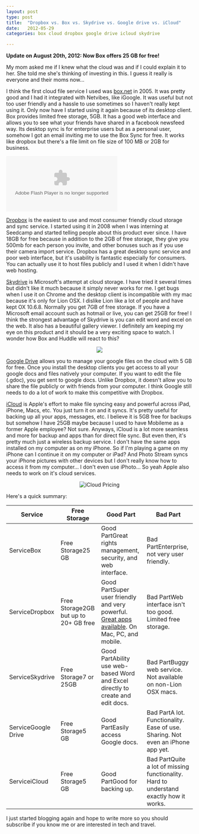 ```yaml
---
layout: post
type: post
title:  "Dropbox vs. Box vs. Skydrive vs. Google drive vs. iCloud"
date:   2012-05-29
categories: box cloud dropbox google drive icloud skydrive

---
```


<style >
  @media only screen and (max-width: 760px), (min-device-width: 768px) and (max-device-width: 1024px)  {

    td:nth-of-type(1):before { content: "Service"; }
    td:nth-of-type(2):before { content: "Free Storage"; }
    td:nth-of-type(3):before { content: "Good Part"; }
    td:nth-of-type(4):before { content: "Bad Part"; }
}
</style>
<strong>Update on August 20th, 2012: Now Box offers 25 GB for free!</strong>

My mom asked me if I knew what the cloud was and if I could explain it to her. She told me she's thinking of investing in this. I guess it really is everyone and their moms now...

I think the first cloud file service I used was <a href="https://www.box.com/" title="Box" target="_blank">box.net</a> in 2005. It was pretty good and I had it integrated with Netvibes, like iGoogle. It was useful but not too user friendly and a hassle to use sometimes so I haven't really kept using it. Only now have I started using it again because of its desktop client. Box provides limited free storage, 5GB. It has a good web interface and allows you to see what your friends have shared in a facebook newsfeed way. Its desktop sync is for enterprise users but as a personal user, somehow I got an email inviting me to use the Box Sync for free. It works like dropbox but there's a file limit on file size of 100 MB or 2GB for business.

<div class="video-wrapper">
<embed src="https://www.box.com/embed/b8izxcsbynnysgy.swf" wmode="opaque" type="application/x-shockwave-flash" allowFullScreen="true" allowScriptAccess="always">
</div>

<p>
<a href="https:/www.dropbox.com" title="Dropbox" target="_blank">Dropbox</a> is the easiest to use and most consumer friendly cloud storage and sync service. I started using it in 2008 when I was interning at Seedcamp and started telling people about this product ever since. I have 18GB for free because in addition to the 2GB of free storage, they give you 500mb for each person you invite, and other bonuses such as if you use their camera import service. Dropbox has a great desktop sync service and poor web interface, but it's usability is fantastic especially for consumers. You can actually use it to host files publicly and I used it when I didn't have web hosting.
</p>

<p>
<a href="https://skydrive.live.com/" title="Sky Drive" target="_blank">Skydrive</a> is Microsoft's attempt at cloud storage. I have tried it several times but didn't like it much because it simply never works for me. I get bugs when I use it on Chrome and the desktop client is incompatible with my mac because it's only for Lion OSX. I dislike Lion like a lot of people and have kept OX 10.6.8. Normally you get 7GB of free storage. If you have a Microsoft email account such as hotmail or live, you can get 25GB for free! I think the strongest advantage of Skydrive is you can edit word and excel on the web. It also has a beautiful gallery viewer. I definitely am keeping my eye on this product and it should be a very exciting space to watch. I wonder how Box and Huddle will react to this?
</p>

<center><img src="{{site.url}}/assets/posts//Skydrive-Excel-1024x503.jpg" ></center>

<a href="https://drive.google.com/start" title="Google Drive" target="_blank">Google Drive</a> allows you to manage your google files on the cloud with 5 GB for free. Once you install the desktop clients you get access to all your google docs and files natively your computer. If you want to edit the file (.gdoc), you get sent to google docs. Unlike Dropbox, it doesn't allow you to share the file publicly or with friends from your computer. I think Google still needs to do a lot of work to make this competitive with Dropbox.

<a href="https://www.icloud.com/" title="iCloud" target="_blank">iCloud</a> is Apple's effort to make file syncing easy and powerful across iPad, iPhone, Macs, etc. You just turn it on and it syncs. It's pretty useful for backing up all your apps, messages, etc. I believe it is 5GB free for backups but somehow I have 25GB maybe because I used to have Mobileme as a former Apple employee? Not sure. Anyways, iCloud is a lot more seamless and more for backup and apps than for direct file sync. But even then, it's pretty much just a wireless backup service. I don't have the same apps installed on my computer as on my iPhone. So if I'm playing a game on my iPhone can I continue it on my computer or iPad? And Photo Stream syncs your iPhone pictures with other devices but I don't really know how to access it from my computer... I don't even use iPhoto... So yeah Apple also needs to work on it's cloud services.

<center><img src="{{site.url}}/assets/posts/iCloud-Pricing.png" title="iCloud Pricing" ></center>


Here's a quick summary:

<table border="0">
<thead>
<tr>
<th>Service</th>
<th>Free Storage</th>
<th>Good Part</th>
<th>Bad Part</th>
</tr>
</thead>
<tbody>
<tr>
<td>Box</td>
<td>25 GB</td>
<td>Great rights management, security, and web interface. </td>
<td>Enterprise, not very user friendly.</td>
</tr>
<tr>
<td>Dropbox</td>
<td>2GB but up to 20+ GB free</td>
<td>Super user friendly and very powerful. <a href="http://devstand.com/design/dropbox-download/" title="Dropbox Apps" target="_blank">Great apps available</a>. On Mac, PC, and mobile.</td>
<td>Web interface isn't too good. Limited free storage.</td>
</tr>
<tr>
<td>Skydrive</td>
<td>7 or 25GB</td>
<td>Ability use web-based Word and Excel directly to create and edit docs.</td>
<td>Buggy web service. Not available on non-Lion OSX macs.</td>
</tr>
<tr>
<td>Google Drive</td>
<td>5 GB</td>
<td>Easily access Google docs.</td>
<td>A lot. Functionality. Ease of use. Sharing. Not even an iPhone app yet.</td>
</tr>
<tr>
<td>iCloud</td>
<td>5 GB</td>
<td>Good for backing up.</td>
<td>Quite a lot of missing functionality. Hard to understand exactly how it works.</td>
</tr>
</tbody>
</table>

I just started blogging again and hope to write more so you should subscribe if you know me or are interested in tech and travel.